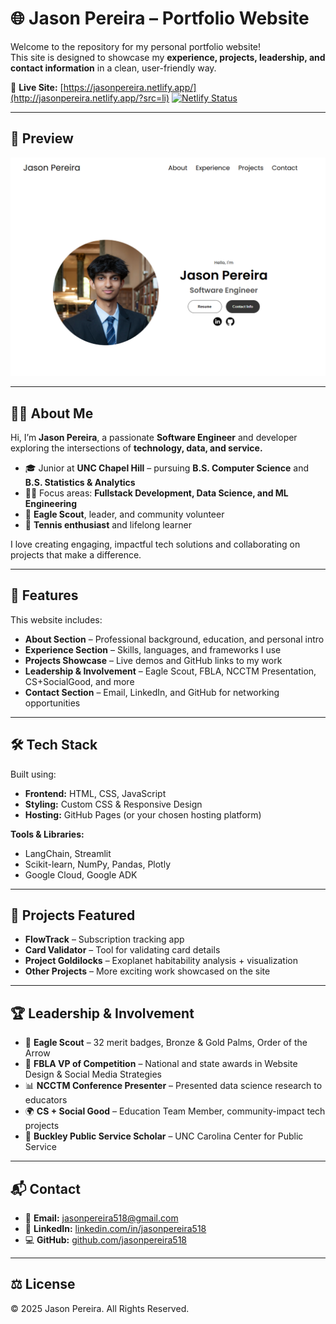 

# 🌐 Jason Pereira – Portfolio Website

Welcome to the repository for my personal portfolio website!  
This site is designed to showcase my **experience, projects, leadership, and contact information** in a clean, user-friendly way.  

🔗 **Live Site:** [https://jasonpereira.netlify.app/](http://jasonpereira.netlify.app/?src=li)
[![Netlify Status](https://api.netlify.com/api/v1/badges/41c42020-e37c-4180-a2fb-332e0b1689ba/deploy-status)](https://app.netlify.com/projects/jasonpereira/deploys)

---

## 📸 Preview  

![Portfolio Screenshot](./assets/imageThumbnail.png)  

---

## 👨‍💻 About Me  

Hi, I’m **Jason Pereira**, a passionate **Software Engineer** and developer exploring the intersections of **technology, data, and service.**  

- 🎓 Junior at **UNC Chapel Hill** – pursuing **B.S. Computer Science** and **B.S. Statistics & Analytics**  
- 👨‍💻 Focus areas: **Fullstack Development, Data Science, and ML Engineering**  
- 🦅 **Eagle Scout**, leader, and community volunteer  
- 🎾 **Tennis enthusiast** and lifelong learner  

I love creating engaging, impactful tech solutions and collaborating on projects that make a difference.  

---

## 🚀 Features  

This website includes:  
- **About Section** – Professional background, education, and personal intro  
- **Experience Section** – Skills, languages, and frameworks I use  
- **Projects Showcase** – Live demos and GitHub links to my work  
- **Leadership & Involvement** – Eagle Scout, FBLA, NCCTM Presentation, CS+SocialGood, and more  
- **Contact Section** – Email, LinkedIn, and GitHub for networking opportunities  

---

## 🛠️ Tech Stack  

Built using:  
- **Frontend:** HTML, CSS, JavaScript  
- **Styling:** Custom CSS & Responsive Design  
- **Hosting:** GitHub Pages (or your chosen hosting platform)  

**Tools & Libraries:**  
- LangChain, Streamlit  
- Scikit-learn, NumPy, Pandas, Plotly  
- Google Cloud, Google ADK

---

## 📂 Projects Featured  

- **FlowTrack** – Subscription tracking app  
- **Card Validator** – Tool for validating card details  
- **Project Goldilocks** – Exoplanet habitability analysis + visualization  
- **Other Projects** – More exciting work showcased on the site  

---

## 🏆 Leadership & Involvement  

- 🦅 **Eagle Scout** – 32 merit badges, Bronze & Gold Palms, Order of the Arrow  
- 💼 **FBLA VP of Competition** – National and state awards in Website Design & Social Media Strategies  
- 📊 **NCCTM Conference Presenter** – Presented data science research to educators  
- 🌍 **CS + Social Good** – Education Team Member, community-impact tech projects  
- 🏅 **Buckley Public Service Scholar** – UNC Carolina Center for Public Service  

---

## 📬 Contact  

- 📧 **Email:** [jasonpereira518@gmail.com](mailto:jasonpereira518@gmail.com)  
- 💼 **LinkedIn:** [linkedin.com/in/jasonpereira518](https://linkedin.com/in/jasonpereira518)  
- 💻 **GitHub:** [github.com/jasonpereira518](https://github.com/jasonpereira518)  

---

## ⚖️ License  

© 2025 Jason Pereira. All Rights Reserved.
